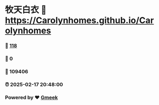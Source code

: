 # 牧天白衣 :link: https://Carolynhomes.github.io/Carolynhomes 
### :page_facing_up: [118](https://Carolynhomes.github.io/Carolynhomes/tag.html) 
### :speech_balloon: 0 
### :hibiscus: 109406 
### :alarm_clock: 2025-02-17 20:48:00 
### Powered by :heart: [Gmeek](https://github.com/Meekdai/Gmeek)
